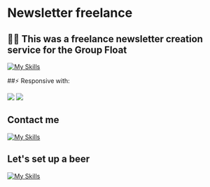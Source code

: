 
# Newsletter freelance

## 👩‍💻  This was a freelance newsletter creation service for the Group Float

[![My Skills](https://skills.thijs.gg/icons?i=html,css,figma&theme=dark)](https://skills.thijs.gg)


##⚡️ Responsive with: 


<img src="https://img.icons8.com/color/48/000000/gmail--v1.png"/>
<img src="https://img.icons8.com/color/48/000000/microsoft-outlook-2019--v2.png"/>

## Contact me 
[![My Skills](https://skillicons.dev/icons?i=linkedin&perline=3)](https://pt.linkedin.com/in/andre-macedo-a99b02243)

## Let's set up a beer

[![My Skills](https://skillicons.dev/icons?i=instagram&perline=3)](https://www.instagram.com/andrevitor_macedo/)


